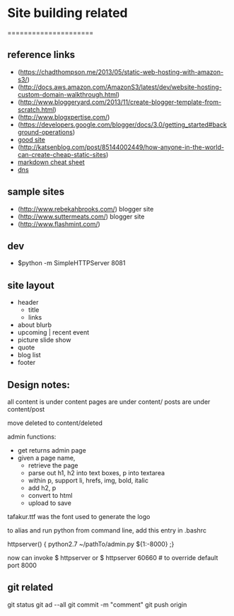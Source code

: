# Site building related
=====================

reference links
---------------

* (https://chadthompson.me/2013/05/static-web-hosting-with-amazon-s3/)
* (http://docs.aws.amazon.com/AmazonS3/latest/dev/website-hosting-custom-domain-walkthrough.html)
* (http://www.bloggeryard.com/2013/11/create-blogger-template-from-scratch.html)
* (http://www.blogxpertise.com/)
* (https://developers.google.com/blogger/docs/3.0/getting_started#background-operations)
* [good site](http://alignedleft.com/resources/cheap-web-hosting)
* (http://katsenblog.com/post/85144002449/how-anyone-in-the-world-can-create-cheap-static-sites)
* [markdown cheat sheet](http://assemble.io/docs/Cheatsheet-Markdown.html)
* [dns](https://dnsimple.com/)


sample sites
------------
* (http://www.rebekahbrooks.com/) blogger site
* (http://www.suttermeats.com/) blogger site
* (http://www.flashmint.com/)

dev
---
* $python -m SimpleHTTPServer 8081

site layout 
-----------
* header
   * title
   * links
* about blurb
* upcoming | recent event
* picture slide show
* quote
* blog list
* footer

Design notes:
-------------
all content is under content
pages are under content/
posts are under content/post

move deleted to content/deleted 


admin functions:
 - get returns admin page
 - given a page name, 
   - retrieve the page
   - parse out h1, h2 into text boxes, p into textarea
   - within p, support li, hrefs, img, bold, italic 
   - add h2, p
   - convert to html
   - upload to save


tafakur.ttf was the font used to generate the logo



    
to alias and run python from command line, add this entry in .bashrc

httpserver() { python2.7 ~/pathTo/admin.py ${1:-8000} ;}

now can invoke $ httpserver
or $ httpserver 60660 # to override default port 8000



## git related
 git status
 git ad --all
 git commit -m "comment"
 git push origin
 
